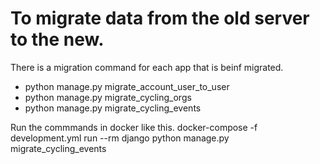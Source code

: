 # To migrate data from the old server to the new.

There is a migration command for each app that is beinf migrated.

- python manage.py migrate_account_user_to_user
- python manage.py migrate_cycling_orgs
- python manage.py migrate_cycling_events

Run the commmands in docker like this.
docker-compose -f development.yml run --rm django python manage.py migrate_cycling_events
